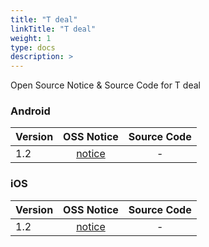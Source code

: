 ```yaml
---
title: "T deal"
linkTitle: "T deal"
weight: 1
type: docs
description: >
---
```


Open Source Notice & Source Code for T deal

### Android

| Version | OSS Notice | Source Code |
|---|:---:|:---:|
| 1.2 | [notice](https://opensource.sktelecom.com/compliance_artifacts/t_deal/android/1.2/T-deal_android_1.2_OSS_Notice.html)  | - |

### iOS

| Version | OSS Notice | Source Code |
|---|:---:|:---:|
| 1.2 | [notice](https://opensource.sktelecom.com/compliance_artifacts/t_deal/ios/1.2/T-deal_ios_1.2_OSS_Notice.html)  | - |